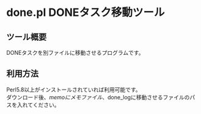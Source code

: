 # done.pl DONEタスク移動ツール  

## ツール概要  
DONEタスクを別ファイルに移動させるプログラムです。  

## 利用方法
Perl5.8以上がインストールされていれば利用可能です。  
ダウンロード後、$memoにメモファイル、$done_logに移動させるファイルのパスを入れてください。  
 